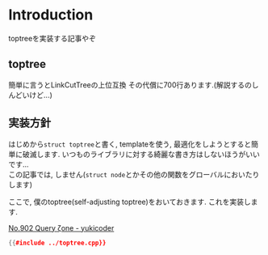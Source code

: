 # Introduction

toptreeを実装する記事やぞ

## toptree

簡単に言うとLinkCutTreeの上位互換  その代償に700行あります.(解説するのしんどいけど...)

## 実装方針

はじめから`struct toptree`と書く, templateを使う, 最適化をしようとすると簡単に破滅します. いつものライブラリに対する綺麗な書き方はしないほうがいいです...  
この記事では, しません(`struct node`とかその他の関数をグローバルにおいたりします)

ここで, 僕のtoptree(self-adjusting toptree)をおいておきます. これを実装します.

[No.902 Query ζone - yukicoder](https://yukicoder.me/problems/no/902)

```cpp
{{#include ../toptree.cpp}}
```

